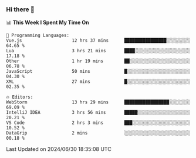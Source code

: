 ### Hi there 👋

<!--
**asdf12303116/asdf12303116** is a ✨ _special_ ✨ repository because its `README.md` (this file) appears on your GitHub profile.

Here are some ideas to get you started:

- 🔭 I’m currently working on ...
- 🌱 I’m currently learning ...
- 👯 I’m looking to collaborate on ...
- 🤔 I’m looking for help with ...
- 💬 Ask me about ...
- 📫 How to reach me: ...
- 😄 Pronouns: ...
- ⚡ Fun fact: ...
-->

<!--START_SECTION:waka-->
📊 **This Week I Spent My Time On** 

```text
💬 Programming Languages: 
Vue.js                   12 hrs 37 mins      ████████████████░░░░░░░░░   64.65 % 
Lua                      3 hrs 21 mins       ████░░░░░░░░░░░░░░░░░░░░░   17.18 % 
Other                    1 hr 19 mins        ██░░░░░░░░░░░░░░░░░░░░░░░   06.78 % 
JavaScript               50 mins             █░░░░░░░░░░░░░░░░░░░░░░░░   04.30 % 
XML                      27 mins             █░░░░░░░░░░░░░░░░░░░░░░░░   02.35 % 

🔥 Editors: 
WebStorm                 13 hrs 29 mins      █████████████████░░░░░░░░   69.09 % 
IntelliJ IDEA            3 hrs 56 mins       █████░░░░░░░░░░░░░░░░░░░░   20.21 % 
VS Code                  2 hrs 3 mins        ███░░░░░░░░░░░░░░░░░░░░░░   10.52 % 
DataGrip                 2 mins              ░░░░░░░░░░░░░░░░░░░░░░░░░   00.18 % 
```


 Last Updated on 2024/06/30 18:35:08 UTC
<!--END_SECTION:waka-->
